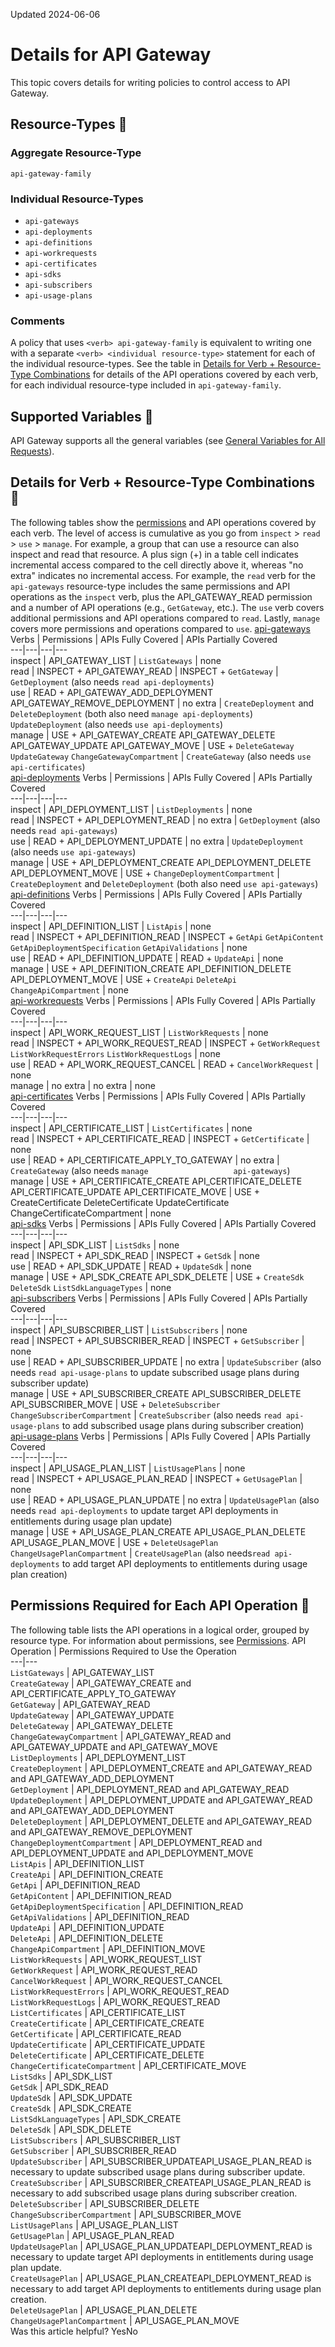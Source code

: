 Updated 2024-06-06
# Details for API Gateway
This topic covers details for writing policies to control access to API Gateway.
## Resource-Types 🔗 
### Aggregate Resource-Type
`api-gateway-family`
### Individual Resource-Types
  * `api-gateways`
  * `api-deployments`
  * `api-definitions`
  * `api-workrequests`
  * `api-certificates`
  * `api-sdks`
  * `api-subscribers`
  * `api-usage-plans`


### Comments
A policy that uses `<verb> api-gateway-family` is equivalent to writing one with a separate `<verb> <individual resource-type>` statement for each of the individual resource-types.
See the table in [Details for Verb + Resource-Type Combinations](https://docs.oracle.com/en-us/iaas/Content/Identity/Reference/apigatewaypolicyreference.htm#apigatewayverbresourcetypecombination) for details of the API operations covered by each verb, for each individual resource-type included in `api-gateway-family`.
## Supported Variables 🔗 
API Gateway supports all the general variables (see [General Variables for All Requests](https://docs.oracle.com/en-us/iaas/Content/Identity/Reference/policyreference.htm#General)).
## Details for Verb + Resource-Type Combinations 🔗 
The following tables show the [permissions](https://docs.oracle.com/iaas/Content/Identity/policies/permissions.htm) and API operations covered by each verb. The level of access is cumulative as you go from `inspect` > `read` > `use` > `manage`. For example, a group that can use a resource can also inspect and read that resource. A plus sign (+) in a table cell indicates incremental access compared to the cell directly above it, whereas "no extra" indicates no incremental access.
For example, the `read` verb for the `api-gateways` resource-type includes the same permissions and API operations as the `inspect` verb, plus the API_GATEWAY_READ permission and a number of API operations (e.g., `GetGateway`, etc.). The `use` verb covers additional permissions and API operations compared to `read`. Lastly, `manage` covers more permissions and operations compared to `use`.
[api-gateways](https://docs.oracle.com/en-us/iaas/Content/Identity/Reference/apigatewaypolicyreference.htm)
Verbs | Permissions | APIs Fully Covered | APIs Partially Covered  
---|---|---|---  
inspect | API_GATEWAY_LIST | `ListGateways` | none  
read | INSPECT + API_GATEWAY_READ | INSPECT + `GetGateway` | `GetDeployment` (also needs `read api-deployments`)   
use | READ + API_GATEWAY_ADD_DEPLOYMENT API_GATEWAY_REMOVE_DEPLOYMENT | no extra | `CreateDeployment` and `DeleteDeployment` (both also need `manage api-deployments`) `UpdateDeployment` (also needs `use api-deployments`)  
manage | USE + API_GATEWAY_CREATE API_GATEWAY_DELETE API_GATEWAY_UPDATE API_GATEWAY_MOVE | USE + `DeleteGateway` `UpdateGateway` `ChangeGatewayCompartment` | `CreateGateway` (also needs `use                   api-certificates`)  
[api-deployments](https://docs.oracle.com/en-us/iaas/Content/Identity/Reference/apigatewaypolicyreference.htm)
Verbs | Permissions | APIs Fully Covered | APIs Partially Covered  
---|---|---|---  
inspect | API_DEPLOYMENT_LIST | `ListDeployments` | none  
read | INSPECT + API_DEPLOYMENT_READ | no extra | `GetDeployment` (also needs `read api-gateways`)   
use | READ + API_DEPLOYMENT_UPDATE | no extra | `UpdateDeployment` (also needs `use api-gateways`)   
manage | USE + API_DEPLOYMENT_CREATE API_DEPLOYMENT_DELETE API_DEPLOYMENT_MOVE | USE + `ChangeDeploymentCompartment` | `CreateDeployment` and `DeleteDeployment` (both also need `use api-gateways`)   
[api-definitions](https://docs.oracle.com/en-us/iaas/Content/Identity/Reference/apigatewaypolicyreference.htm)
Verbs | Permissions | APIs Fully Covered | APIs Partially Covered  
---|---|---|---  
inspect | API_DEFINITION_LIST | `ListApis` | none  
read | INSPECT + API_DEFINITION_READ | INSPECT + `GetApi` `GetApiContent` `GetApiDeploymentSpecification` `GetApiValidations` |  none  
use | READ + API_DEFINITION_UPDATE | READ + `UpdateApi` |  none  
manage | USE + API_DEFINITION_CREATE API_DEFINITION_DELETE API_DEPLOYMENT_MOVE | USE + `CreateApi` `DeleteApi` `ChangeApiCompartment` |  none  
[api-workrequests](https://docs.oracle.com/en-us/iaas/Content/Identity/Reference/apigatewaypolicyreference.htm)
Verbs | Permissions | APIs Fully Covered | APIs Partially Covered  
---|---|---|---  
inspect | API_WORK_REQUEST_LIST | `ListWorkRequests` | none  
read | INSPECT + API_WORK_REQUEST_READ | INSPECT + `GetWorkRequest` `ListWorkRequestErrors` `ListWorkRequestLogs` | none  
use | READ + API_WORK_REQUEST_CANCEL | READ + `CancelWorkRequest` | none  
manage | no extra | no extra | none  
[api-certificates](https://docs.oracle.com/en-us/iaas/Content/Identity/Reference/apigatewaypolicyreference.htm)
Verbs | Permissions | APIs Fully Covered | APIs Partially Covered  
---|---|---|---  
inspect | API_CERTIFICATE_LIST | `ListCertificates` | none  
read | INSPECT + API_CERTIFICATE_READ | INSPECT + `GetCertificate` | none  
use | READ + API_CERTIFICATE_APPLY_TO_GATEWAY | no extra | `CreateGateway` (also needs `manage                   api-gateways`)  
manage | USE + API_CERTIFICATE_CREATE API_CERTIFICATE_DELETE API_CERTIFICATE_UPDATE API_CERTIFICATE_MOVE | USE + CreateCertificate DeleteCertificate UpdateCertificate ChangeCertificateCompartment | none  
[api-sdks](https://docs.oracle.com/en-us/iaas/Content/Identity/Reference/apigatewaypolicyreference.htm)
Verbs | Permissions | APIs Fully Covered | APIs Partially Covered  
---|---|---|---  
inspect | API_SDK_LIST | `ListSdks` | none  
read | INSPECT + API_SDK_READ | INSPECT + `GetSdk` | none  
use | READ + API_SDK_UPDATE | READ + `UpdateSdk` | none  
manage | USE + API_SDK_CREATE API_SDK_DELETE | USE + `CreateSdk` `DeleteSdk` `ListSdkLanguageTypes` | none  
[api-subscribers](https://docs.oracle.com/en-us/iaas/Content/Identity/Reference/apigatewaypolicyreference.htm)
Verbs | Permissions | APIs Fully Covered | APIs Partially Covered  
---|---|---|---  
inspect |  API_SUBSCRIBER_LIST | `ListSubscribers` |  none  
read |  INSPECT + API_SUBSCRIBER_READ |  INSPECT + `GetSubscriber` |  none  
use |  READ + API_SUBSCRIBER_UPDATE |  no extra | `UpdateSubscriber` (also needs `read api-usage-plans` to update subscribed usage plans during subscriber update)  
manage |  USE + API_SUBSCRIBER_CREATE API_SUBSCRIBER_DELETE API_SUBSCRIBER_MOVE |  USE + `DeleteSubscriber` `ChangeSubscriberCompartment` |  `CreateSubscriber` (also needs `read api-usage-plans` to add subscribed usage plans during subscriber creation)  
[api-usage-plans](https://docs.oracle.com/en-us/iaas/Content/Identity/Reference/apigatewaypolicyreference.htm)
Verbs | Permissions | APIs Fully Covered | APIs Partially Covered  
---|---|---|---  
inspect |  API_USAGE_PLAN_LIST | `ListUsagePlans` |  none  
read |  INSPECT + API_USAGE_PLAN_READ |  INSPECT + `GetUsagePlan` |  none  
use |  READ + API_USAGE_PLAN_UPDATE |  no extra | `UpdateUsagePlan` (also needs `read api-deployments` to update target API deployments in entitlements during usage plan update)  
manage |  USE + API_USAGE_PLAN_CREATE API_USAGE_PLAN_DELETE API_USAGE_PLAN_MOVE |  USE + `DeleteUsagePlan` `ChangeUsagePlanCompartment` |  `CreateUsagePlan` (also needs`read api-deployments` to add target API deployments to entitlements during usage plan creation)  
## Permissions Required for Each API Operation 🔗 
The following table lists the API operations in a logical order, grouped by resource type. For information about permissions, see [Permissions](https://docs.oracle.com/en-us/iaas/Content/Identity/Concepts/policyadvancedfeatures.htm#Permissi).
API Operation | Permissions Required to Use the Operation  
---|---  
`ListGateways` | API_GATEWAY_LIST  
`CreateGateway` | API_GATEWAY_CREATE and API_CERTIFICATE_APPLY_TO_GATEWAY  
`GetGateway` | API_GATEWAY_READ  
`UpdateGateway` | API_GATEWAY_UPDATE  
`DeleteGateway` | API_GATEWAY_DELETE  
`ChangeGatewayCompartment` | API_GATEWAY_READ and API_GATEWAY_UPDATE and API_GATEWAY_MOVE  
`ListDeployments` | API_DEPLOYMENT_LIST  
`CreateDeployment` |  API_DEPLOYMENT_CREATE and API_GATEWAY_READ and API_GATEWAY_ADD_DEPLOYMENT  
`GetDeployment` | API_DEPLOYMENT_READ and API_GATEWAY_READ  
`UpdateDeployment` | API_DEPLOYMENT_UPDATE and API_GATEWAY_READ and API_GATEWAY_ADD_DEPLOYMENT  
`DeleteDeployment` | API_DEPLOYMENT_DELETE and API_GATEWAY_READ and API_GATEWAY_REMOVE_DEPLOYMENT  
`ChangeDeploymentCompartment` | API_DEPLOYMENT_READ and API_DEPLOYMENT_UPDATE and API_DEPLOYMENT_MOVE  
`ListApis` | API_DEFINITION_LIST  
`CreateApi` | API_DEFINITION_CREATE  
`GetApi` | API_DEFINITION_READ  
`GetApiContent` | API_DEFINITION_READ  
`GetApiDeploymentSpecification` | API_DEFINITION_READ  
`GetApiValidations` | API_DEFINITION_READ  
`UpdateApi` | API_DEFINITION_UPDATE   
`DeleteApi` | API_DEFINITION_DELETE  
`ChangeApiCompartment` | API_DEFINITION_MOVE  
`ListWorkRequests` |  API_WORK_REQUEST_LIST  
`GetWorkRequest` |  API_WORK_REQUEST_READ  
`CancelWorkRequest` |  API_WORK_REQUEST_CANCEL  
`ListWorkRequestErrors` |  API_WORK_REQUEST_READ  
`ListWorkRequestLogs` |  API_WORK_REQUEST_READ  
`ListCertificates` | API_CERTIFICATE_LIST  
`CreateCertificate` | API_CERTIFICATE_CREATE  
`GetCertificate` | API_CERTIFICATE_READ  
`UpdateCertificate` | API_CERTIFICATE_UPDATE  
`DeleteCertificate` | API_CERTIFICATE_DELETE  
`ChangeCertificateCompartment` | API_CERTIFICATE_MOVE  
`ListSdks` | API_SDK_LIST  
`GetSdk` | API_SDK_READ  
`UpdateSdk` | API_SDK_UPDATE  
`CreateSdk` | API_SDK_CREATE  
`ListSdkLanguageTypes` | API_SDK_CREATE  
`DeleteSdk` | API_SDK_DELETE  
`ListSubscribers` | API_SUBSCRIBER_LIST  
`GetSubscriber` | API_SUBSCRIBER_READ  
`UpdateSubscriber` | API_SUBSCRIBER_UPDATEAPI_USAGE_PLAN_READ is necessary to update subscribed usage plans during subscriber update.  
`CreateSubscriber` | API_SUBSCRIBER_CREATEAPI_USAGE_PLAN_READ is necessary to add subscribed usage plans during subscriber creation.  
`DeleteSubscriber` | API_SUBSCRIBER_DELETE  
`ChangeSubscriberCompartment` | API_SUBSCRIBER_MOVE  
`ListUsagePlans` | API_USAGE_PLAN_LIST  
`GetUsagePlan` | API_USAGE_PLAN_READ  
`UpdateUsagePlan` | API_USAGE_PLAN_UPDATEAPI_DEPLOYMENT_READ is necessary to update target API deployments in entitlements during usage plan update.  
`CreateUsagePlan` | API_USAGE_PLAN_CREATEAPI_DEPLOYMENT_READ is necessary to add target API deployments to entitlements during usage plan creation.  
`DeleteUsagePlan` | API_USAGE_PLAN_DELETE  
`ChangeUsagePlanCompartment` | API_USAGE_PLAN_MOVE  
Was this article helpful?
YesNo

